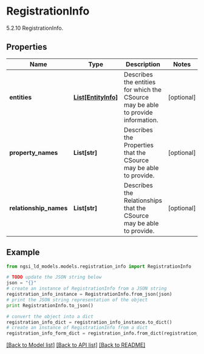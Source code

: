 # RegistrationInfo

5.2.10 RegistrationInfo. 

## Properties
Name | Type | Description | Notes
------------ | ------------- | ------------- | -------------
**entities** | [**List[EntityInfo]**](EntityInfo.md) | Describes the entities for which the CSource may be able to provide information.  | [optional] 
**property_names** | **List[str]** | Describes the Properties that the CSource may be able to provide.  | [optional] 
**relationship_names** | **List[str]** | Describes the Relationships that the CSource may be able to provide.  | [optional] 

## Example

```python
from ngsi_ld_models.models.registration_info import RegistrationInfo

# TODO update the JSON string below
json = "{}"
# create an instance of RegistrationInfo from a JSON string
registration_info_instance = RegistrationInfo.from_json(json)
# print the JSON string representation of the object
print RegistrationInfo.to_json()

# convert the object into a dict
registration_info_dict = registration_info_instance.to_dict()
# create an instance of RegistrationInfo from a dict
registration_info_form_dict = registration_info.from_dict(registration_info_dict)
```
[[Back to Model list]](../README.md#documentation-for-models) [[Back to API list]](../README.md#documentation-for-api-endpoints) [[Back to README]](../README.md)


